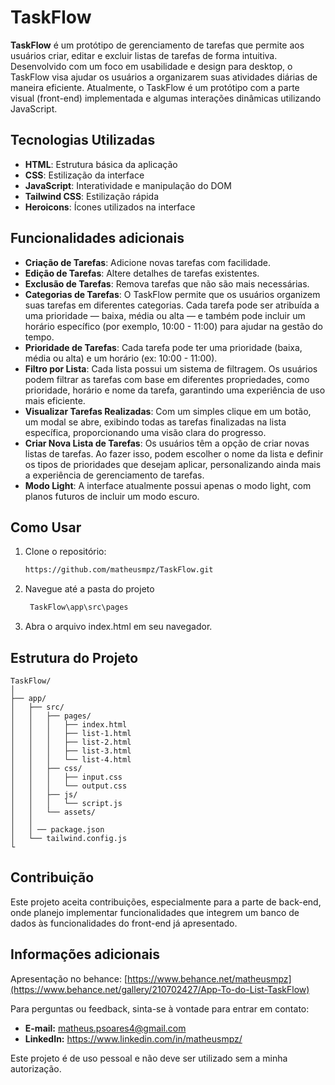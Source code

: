 # TaskFlow

**TaskFlow** é um protótipo de gerenciamento de tarefas que permite aos usuários criar, editar e excluir listas de tarefas de forma intuitiva. Desenvolvido com um foco em usabilidade e design para desktop, o TaskFlow visa ajudar os usuários a organizarem suas atividades diárias de maneira eficiente. Atualmente, o TaskFlow é um protótipo com a parte visual (front-end) implementada e algumas interações dinâmicas utilizando JavaScript.

## Tecnologias Utilizadas

- **HTML**: Estrutura básica da aplicação
- **CSS**: Estilização da interface
- **JavaScript**: Interatividade e manipulação do DOM
- **Tailwind CSS**: Estilização rápida
- **Heroicons**: Ícones utilizados na interface

## Funcionalidades adicionais

- **Criação de Tarefas**: Adicione novas tarefas com facilidade.
- **Edição de Tarefas**: Altere detalhes de tarefas existentes.
- **Exclusão de Tarefas**: Remova tarefas que não são mais necessárias.
- **Categorias de Tarefas**: O TaskFlow permite que os usuários organizem suas tarefas em diferentes categorias. Cada tarefa pode ser atribuída a uma prioridade — baixa, média ou alta — e também pode incluir um horário específico (por exemplo, 10:00 - 11:00) para ajudar na gestão do tempo.
- **Prioridade de Tarefas**: Cada tarefa pode ter uma prioridade (baixa, média ou alta) e um horário (ex: 10:00 - 11:00).
- **Filtro por Lista**: Cada lista possui um sistema de filtragem. Os usuários podem filtrar as tarefas com base em diferentes propriedades, como prioridade, horário e nome da tarefa, garantindo uma experiência de uso mais eficiente.
- **Visualizar Tarefas Realizadas**: Com um simples clique em um botão, um modal se abre, exibindo todas as tarefas finalizadas na lista específica, proporcionando uma visão clara do progresso.
- **Criar Nova Lista de Tarefas**: Os usuários têm a opção de criar novas listas de tarefas. Ao fazer isso, podem escolher o nome da lista e definir os tipos de prioridades que desejam aplicar, personalizando ainda mais a experiência de gerenciamento de tarefas.
- **Modo Light**: A interface atualmente possui apenas o modo light, com planos futuros de incluir um modo escuro.

## Como Usar

1. Clone o repositório:
   ```bash
   https://github.com/matheusmpz/TaskFlow.git

2. Navegue até a pasta do projeto
   ```bash
    TaskFlow\app\src\pages

3. Abra o arquivo index.html em seu navegador.

## Estrutura do Projeto
```
TaskFlow/
│
├── app/
│   ├── src/
│   │   ├── pages/
│   │   │   ├── index.html
│   │   │   ├── list-1.html
│   │   │   ├── list-2.html
│   │   │   ├── list-3.html
│   │   │   └── list-4.html
│   │   ├── css/
│   │   │   ├── input.css
│   │   │   └── output.css
│   │   ├── js/
│   │   │   └── script.js
│   │   └── assets/
│   │
│   │ ── package.json
│   └── tailwind.config.js
└
```

## Contribuição
Este projeto aceita contribuições, especialmente para a parte de back-end, onde planejo implementar funcionalidades que integrem um banco de dados às funcionalidades do front-end já apresentado.

## Informações adicionais
Apresentação no behance: [https://www.behance.net/matheusmpz](https://www.behance.net/gallery/210702427/App-To-do-List-TaskFlow)

Para perguntas ou feedback, sinta-se à vontade para entrar em contato:
- **E-mail:** matheus.psoares4@gmail.com
- **LinkedIn:** https://www.linkedin.com/in/matheusmpz/

Este projeto é de uso pessoal e não deve ser utilizado sem a minha autorização.
